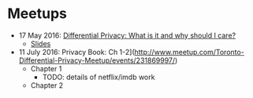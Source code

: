 # Meetups

- 17 May 2016: [Differential Privacy: What is it and why should I care?](http://www.meetup.com/Toronto-Differential-Privacy-Meetup/events/227133708/)
  - [Slides](https://docs.google.com/presentation/d/1jtz2TGePHGLaerIOpIk3F1jfkcGxxDzfNsKTyBYsfBI/edit?usp=sharing)
- 11 July 2016: Privacy Book: Ch 1-2](http://www.meetup.com/Toronto-Differential-Privacy-Meetup/events/231869997/)
  - Chapter 1
    - TODO: details of netflix/imdb work
  - Chapter 2
